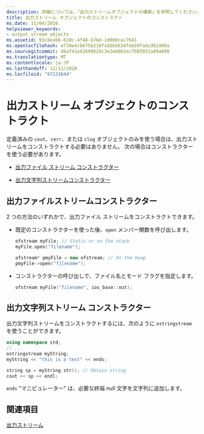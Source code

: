 ```yaml
---
description: 詳細については、「出力ストリームオブジェクトの構築」を参照してください。
title: 出力ストリーム オブジェクトのコンストラクト
ms.date: 11/04/2016
helpviewer_keywords:
- output stream objects
ms.assetid: 93c8eab6-610c-4f48-b76d-1d960cac7641
ms.openlocfilehash: e730e4cb675b216fa56b5624feb69fadcd61400a
ms.sourcegitcommit: d6af41e42699628c3e2e6063ec7b03931a49a098
ms.translationtype: MT
ms.contentlocale: ja-JP
ms.lasthandoff: 12/11/2020
ms.locfileid: "97233644"
---
```

# <a name="constructing-output-stream-objects"></a>出力ストリーム オブジェクトのコンストラクト

定義済みの `cout`、`cerr`、または `clog` オブジェクトのみを使う場合は、出力ストリームをコンストラクトする必要はありません。 次の場合はコンストラクターを使う必要があります。

- [出力ファイル ストリーム コンストラクター](#vclrfoutputfilestreamconstructorsanchor1)

- [出力文字列ストリームコンストラクター](#vclrfoutputstringstreamconstructorsanchor2)

## <a name="output-file-stream-constructors"></a><a name="vclrfoutputfilestreamconstructorsanchor1"></a> 出力ファイルストリームコンストラクター

2 つの方法のいずれかで、出力ファイル ストリームをコンストラクトできます。

- 既定のコンストラクターを使った後、`open` メンバー関数を呼び出します。

   ```cpp
   ofstream myFile; // Static or on the stack
   myFile.open("filename");

   ofstream* pmyFile = new ofstream; // On the heap
   pmyFile->open("filename");
   ```

- コンストラクターの呼び出しで、ファイル名とモード フラグを指定します。

   ```cpp
   ofstream myFile("filename", ios_base::out);
   ```

## <a name="output-string-stream-constructors"></a><a name="vclrfoutputstringstreamconstructorsanchor2"></a> 出力文字列ストリーム コンストラクター

出力文字列ストリームをコンストラクトするには、次のように `ostringstream` を使うことができます。

```cpp
using namespace std;
// ...
ostringstream myString;
myString << "this is a test" << ends;

string sp = myString.str(); // Obtain string
cout << sp << endl;
```

`ends` "マニピュレーター" は、必要な終端 null 文字を文字列に追加します。

## <a name="see-also"></a>関連項目

[出力ストリーム](../standard-library/output-streams.md)
